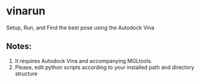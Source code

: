 # vinarun
Setup, Run, and Find the best pose using the Autodock Vina

## Notes:
1. It requires Autodock Vina and accompanying MGLtools.
2. Please, edit python scripts according to your installed path 
and directory structure
